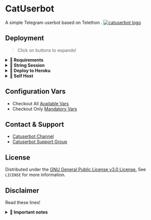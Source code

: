 # CatUserbot

A simple Telegram userbot based on Telethon .
[![catuserbot logo](https://telegra.ph/file/4860c8e1a5a56d0616b79.png)](https://t.me/catuserbot_support) 

## Deployment
> Click on buttons to expands! 
<details>
<summary><b>🔗 Requirements</b></summary>
<br>
  
- [Telegram API Key](https://my.telegram.org/auth) 
- [Telegram Bot Token](https://t.me/botfather)
- [String Session](https://replit.com/@DeepjitDas/CatUserbotStringSession?v=1) 

</details>
 
<details>
<summary><b>🔗 String Session</b></summary>
<br>
  
> You'll need a API_ID & API_HASH in order to generate telethon session. 
> Always remember to use valid API'S else your account could be deleted.

<h4> Generate Session via Repl: </h4>  
<p><a href="https://replit.com/@DeepjitDas/CatUserbotStringSession?v=1"><img src="https://img.shields.io/badge/Generate%20On%20Repl-blueviolet?style=for-the-badge&logo=appveyor" width="200""/></a></p>

</details>
  
<details>
<summary><b>🔗 Deploy to Heroku</b></summary>
<br>
  
> Heroku have two main vars for updating bot that is [ HEROKU_API_KEY & HEROKU_APP_NAME ]
> These two vars help you to get Heroku logs,.setdv,.set var,.deldv,.del var, check dynos usage and updates of bot. 
> Those two vars are not Mandatory! You can leave them blank too but I would suggest to keep them. 
  
<h4>Click the button below to deploy Catuserbot on Heroku!</h4> 
<p><a href="https://heroku.com/deploy?template=https://github.com/deepaiims/katnew0000011111"><img src="https://img.shields.io/badge/Deploy%20To%20Heroku-blueviolet?style=for-the-badge&logo=heroku" width="200""/></a></p>  
  
</details> 

<details>
<summary><b>🔗 Self Host</b></summary>
<br>
  
> Read [Docs](https://catuserbot.gitbook.io/catuserbot/tutorial/self-host) for Self Hosting of Catuserbot. 
  
</details>

## Configuration Vars

- Checkout All [Available Vars](https://telegra.ph/All-Heroku-variables-for-catuserbot-02-03)
- Checkout Only [Mandatory Vars](https://catuserbot.gitbook.io/catuserbot/tutorial/untitled-3) 

## Contact & Support

- [Catuserbot Channel](https://t.me/catuserbot17)
- [Catuserbot Support Group](https://t.me/catuserbot_support)

## License

Distributed under the [GNU General Public License v3.0 License.](https://github.com/sandy1709/catuserbot/blob/master/LICENSE) See `LICENSE` for more information.

## Disclaimer
Read these lines! 

<details>
<summary><b>🔗 Important notes</b></summary>
<br>
  
>                        ❗YOU ARE FOREWARNED❗
> Your Telegram account may get banned.
> Catuserbot or we are not responsible for your account. 
> This bot is intended for the purpose of having fun with some fun commands and group management with some helpfull commands.

> If  you ended up spamming groups, getting reported left and right, and you ended up in being fight with Telegram and at the end Telegram Team deleted your account. DON'T BLAME US.

> No personal support will be provided / We won't spoon feed you. If you need help ask in our support group and we or our friends will try to help you.
  
>                   ❤ Thanks for using our bot 😺❤

</details>















